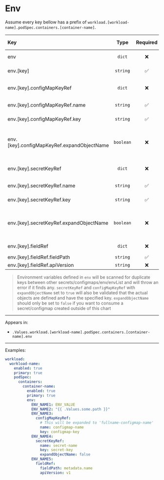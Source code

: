 # Env

Assume every key bellow has a prefix of `workload.[workload-name].podSpec.containers.[container-name]`.

| Key                                        |   Type    | Required |  Helm Template  | Default | Description                                                          |
| :----------------------------------------- | :-------: | :------: | :-------------: | :-----: | :------------------------------------------------------------------- |
| env                                        |  `dict`   |    ❌    |       ❌        |  `{}`   | Define env(s) for the container                                      |
| env.[key]                                  | `string`  |    ✅    | ✅ (Only value) |  `""`   | Define the env key/value                                             |
| env.[key].configMapKeyRef                  |  `dict`   |    ❌    |       ❌        |  `{}`   | Define variable from configMapKeyRef                                 |
| env.[key].configMapKeyRef.name             | `string`  |    ✅    |       ✅        |  `""`   | Define the configMap name                                            |
| env.[key].configMapKeyRef.key              | `string`  |    ✅    |       ❌        |  `""`   | Define the configMap key                                             |
| env.[key].configMapKeyRef.expandObjectName | `boolean` |    ❌    |       ❌        | `true`  | Whether to expand (adding the fullname as prefix) the configmap name |
| env.[key].secretKeyRef                     |  `dict`   |    ❌    |       ❌        |  `{}`   | Define secretKeyRef variable                                         |
| env.[key].secretKeyRef.name                | `string`  |    ✅    |       ✅        |  `""`   | Define the secret name                                               |
| env.[key].secretKeyRef.key                 | `string`  |    ✅    |       ❌        |  `""`   | Define the secret key                                                |
| env.[key].secretKeyRef.expandObjectName    | `boolean` |    ❌    |       ❌        | `true`  | Whether to expand (adding the fullname as prefix) the secret name    |
| env.[key].fieldRef                         |  `dict`   |    ❌    |       ❌        |  `{}`   | Define fieldRef variable                                             |
| env.[key].fieldRef.fieldPath               | `string`  |    ✅    |       ❌        |  `""`   | Define field path                                                    |
| env.[key].fieldRef.apiVersion              | `string`  |    ❌    |       ❌        |  `""`   | Define apiVersion                                                    |

> Environment variables defined in `env` will be scanned for duplicate keys
> between other secrets/configmaps/env/envList and will throw an error if it finds any.
> `secretKeyRef` and `configMapKeyRef` with `expandObjectName` set to `true` will also be validated that
> the actual objects are defined and have the specified key.
> `expandObjectName` should only be set to `false` if you want to consume a secret/configmap created outside of this chart

---

Appears in:

- `.Values.workload.[workload-name].podSpec.containers.[container-name].env`

---

Examples:

```yaml
workload:
  workload-name:
    enabled: true
    primary: true
    podSpec:
      containers:
        container-name:
          enabled: true
          primary: true
          env:
            ENV_NAME1: ENV_VALUE
            ENV_NAME2: "{{ .Values.some.path }}"
            ENV_NAME3:
              configMapKeyRef:
                # This will be expanded to 'fullname-configmap-name'
                name: configmap-name
                key: configmap-key
            ENV_NAME4:
              secretKeyRef:
                name: secret-name
                key: secret-key
                expandObjectName: false
            ENV_NAME5:
              fieldRef:
                fieldPath: metadata.name
                apiVersion: v1
```
